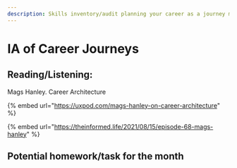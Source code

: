 ```yaml
---
description: Skills inventory/audit planning your career as a journey map
---
```


# IA of Career Journeys

## Reading/Listening:

Mags Hanley. Career Architecture&#x20;

{% embed url="https://uxpod.com/mags-hanley-on-career-architecture" %}

{% embed url="https://theinformed.life/2021/08/15/episode-68-mags-hanley" %}



## Potential homework/task for the month
